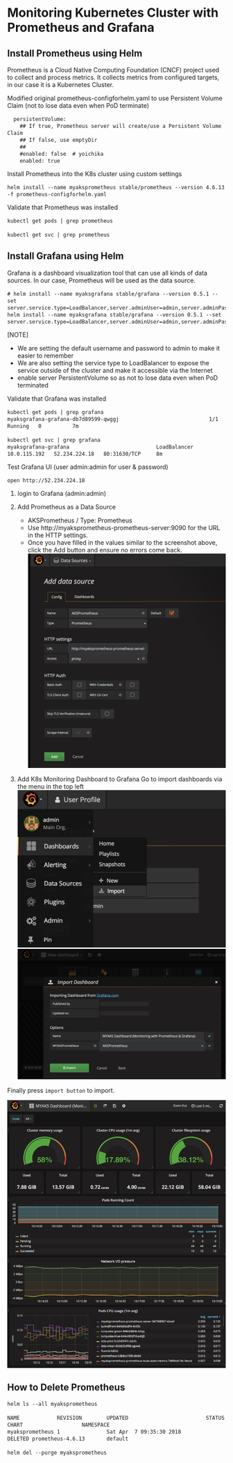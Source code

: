 # Monitoring Kubernetes Cluster with Prometheus and Grafana

## Install Prometheus using Helm

Prometheus is a Cloud Native Computing Foundation (CNCF) project used to collect and process metrics. It collects metrics from configured targets, in our case it is a Kubernetes Cluster.

Modified original prometheus-configforhelm.yaml to use Persistent Volume Claim (not to lose data even when PoD terminate) 
```
  persistentVolume:
    ## If true, Prometheus server will create/use a Persistent Volume Claim
    ## If false, use emptyDir
    ##
    #enabled: false  # yoichika
    enabled: true
```

Install Prometheus into the K8s cluster using custom settings
```
helm install --name myaksprometheus stable/prometheus --version 4.6.13 -f prometheus-configforhelm.yaml
```

Validate that Prometheus was installed 
```
kubectl get pods | grep prometheus

kubectl get svc | grep prometheus
```

## Install Grafana using Helm
Grafana is a dashboard visualization tool that can use all kinds of data sources. In our case, Prometheus will be used as the data source.

```
# helm install --name myaksgrafana stable/grafana --version 0.5.1 --set server.service.type=LoadBalancer,server.adminUser=admin,server.adminPassword=admin,server.image=grafana/grafana:4.6.3,server.persistentVolume.enabled=false
helm install --name myaksgrafana stable/grafana --version 0.5.1 --set server.service.type=LoadBalancer,server.adminUser=admin,server.adminPassword=admin,server.image=grafana/grafana:4.6.3,server.persistentVolume.enabled=true
```
[NOTE]
- We are setting the default username and password to admin to make it easier to remember
- We are also setting the service type to LoadBalancer to expose the service outside of the cluster and make it accessible via the Internet
- enable server PersistentVolume so as not to lose data even when PoD terminated

Validate that Grafana was installed 
```
kubectl get pods | grep grafana
myaksgrafana-grafana-db7d89599-qwggj                             1/1       Running   0          7m

kubectl get svc | grep grafana
myaksgrafana-grafana                            LoadBalancer   10.0.115.192   52.234.224.18   80:31630/TCP     8m
```

Test Grafana UI (user admin:admin for user & password)
```
open http://52.234.224.18
```

1. login to Grafana (admin:admin)

2. Add Prometheus as a Data Source
    - AKSPrometheus / Type: Prometheus
    - Use http://myaksprometheus-prometheus-server:9090 for the URL in the HTTP settings.
    - Once you have filled in the values similar to the screenshot above, click the Add button and ensure no errors come back.
![](../images/grafana-setup-datasource.png)

3. Add K8s Monitoring Dashboard to Grafana
Go to import dashboards via the menu in the top left
![](../images/grafana-setup-dashborad-import1.png)
![](../images/grafana-setup-dashborad-import2.png)

Finally press `import button` to import.

![](../images/grafana-setup-dashborad-completed.png)


## How to Delete Prometheus
```
helm ls --all myaksprometheus

NAME            REVISION        UPDATED                         STATUS  CHART                   NAMESPACE
myaksprometheus 1               Sat Apr  7 09:35:30 2018        DELETED prometheus-4.6.13       default

helm del --purge myaksprometheus 
```
